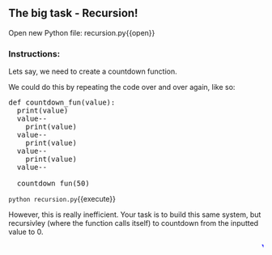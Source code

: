 ## The big task - Recursion!

Open new Python file: recursion.py{{open}}

### Instructions:

Lets say, we need to create a countdown function.

We could do this by repeating the code over and over again, like so:

<pre class="file" data-filename="recursion.py" data-target="replace">
def countdown_fun(value):
  print(value)
  value--
    print(value)
  value--
    print(value)
  value--
    print(value)
  value--

  countdown_fun(50)
</pre>

`python recursion.py`{{execute}}

However, this is really inefficient. Your task is to build this same system, but recursivley (where the function calls itself) to countdown from the inputted value to 0.
  
<marquee style='color: blue;'><b>Yay you've completed part 4!</b></marquee>
